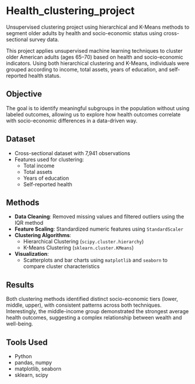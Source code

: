 # Health_clustering_project
Unsupervised clustering project using hierarchical and K-Means methods to segment older adults by health and socio-economic status using cross-sectional survey data.


This project applies unsupervised machine learning techniques to cluster older American adults (ages 65–70) based on health and socio-economic indicators. Using both hierarchical clustering and K-Means, individuals were grouped according to income, total assets, years of education, and self-reported health status.

## Objective

The goal is to identify meaningful subgroups in the population without using labeled outcomes, allowing us to explore how health outcomes correlate with socio-economic differences in a data-driven way.

## Dataset

- Cross-sectional dataset with 7,941 observations
- Features used for clustering:
  - Total income
  - Total assets
  - Years of education
  - Self-reported health

## Methods

- **Data Cleaning**: Removed missing values and filtered outliers using the IQR method
- **Feature Scaling**: Standardized numeric features using `StandardScaler`
- **Clustering Algorithms**:
  - Hierarchical Clustering (`scipy.cluster.hierarchy`)
  - K-Means Clustering (`sklearn.cluster.KMeans`)
- **Visualization**:
  - Scatterplots and bar charts using `matplotlib` and `seaborn` to compare cluster characteristics

## Results

Both clustering methods identified distinct socio-economic tiers (lower, middle, upper), with consistent patterns across both techniques. Interestingly, the middle-income group demonstrated the strongest average health outcomes, suggesting a complex relationship between wealth and well-being.

## Tools Used

- Python
- pandas, numpy
- matplotlib, seaborn
- sklearn, scipy
